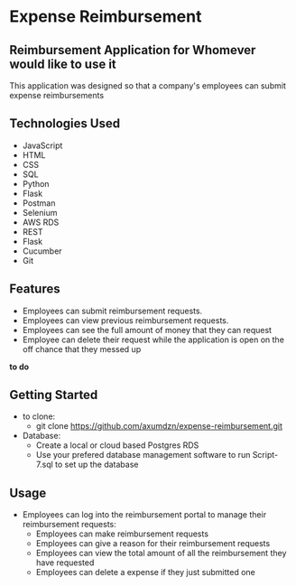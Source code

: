 # Expense Reimbursement
## Reimbursement Application for Whomever would like to use it
This application was designed so that a company's employees can submit expense reimbursements


## Technologies Used
- JavaScript 
- HTML
- CSS 
- SQL 
- Python 
- Flask 
- Postman 
- Selenium 
- AWS RDS
- REST 
- Flask 
- Cucumber 
- Git

## Features
- Employees can submit reimbursement requests.
- Employees can view previous reimbursement requests.
- Employees can see the full amount of money that they can request
- Employee can delete their request while the application is open on the off chance that they messed up

**to do**

## Getting Started
- to clone:
  -  git clone https://github.com/axumdzn/expense-reimbursement.git
- Database:
  -  Create a local or cloud based Postgres RDS
  -  Use your prefered database management software to run Script-7.sql to set up the database


## Usage
- Employees can log into the reimbursement portal to manage their reimbursement requests:
  - Employees can make reimbursement requests
  - Employees can give a reason for their reimbursement requests
  - Employees can view the total amount of all the reimbursement they have requested
  - Employees can delete a expense if they just submitted one

